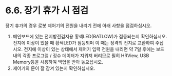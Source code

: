 ﻿# 6.6. 장기 휴가 시 점검

장기 휴가의 경우 로봇 제어기의 전원을 내리기 전에 아래 사항을 점검하십시오.

1. 메인보드에 있는 전지방전검지용 황색LED(BATLOW)가 점등되는지 확인하십시오. 전지에 이상이 있을 때 황색LED가 점등되며 이 때는 정격의 전지로 교환하여 주십시오. 전지에 이상이 있는 상태에서 제어기 입력 전원을 내리면 약 7일 후에는 보드 내의 각종 프로그램 / 정수 데이터가 지워져 버리므로 필히 HRView, USB Memory등을 사용하여 백업을 받아 놓으십시오.
1. 제어기의 문이 잘 잠겨 있는지 확인하십시오.

